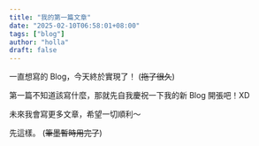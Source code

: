 ```yaml
---
title: "我的第一篇文章"
date: "2025-02-10T06:58:01+08:00"
tags: ["blog"]
author: "holla"
draft: false
---
```


一直想寫的 Blog，今天終於實現了！ (~~拖了很久~~)

第一篇不知道該寫什麼，那就先自我慶祝一下我的新 Blog 開張吧！XD

未來我會寫更多文章，希望一切順利～

先這樣。 (~~筆墨暫時用完了~~)